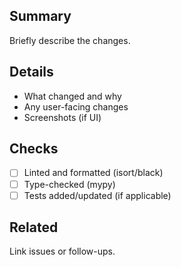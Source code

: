## Summary
Briefly describe the changes.

## Details
- What changed and why
- Any user-facing changes
- Screenshots (if UI)

## Checks
- [ ] Linted and formatted (isort/black)
- [ ] Type-checked (mypy)
- [ ] Tests added/updated (if applicable)

## Related
Link issues or follow-ups.

